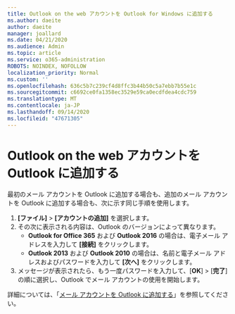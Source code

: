```yaml
---
title: Outlook on the web アカウントを Outlook for Windows に追加する
ms.author: daeite
author: daeite
manager: joallard
ms.date: 04/21/2020
ms.audience: Admin
ms.topic: article
ms.service: o365-administration
ROBOTS: NOINDEX, NOFOLLOW
localization_priority: Normal
ms.custom: ''
ms.openlocfilehash: 636c5b7c239cf4d8ffc3b44b50c5a7ebb7b55e1c
ms.sourcegitcommit: c6692ce0fa1358ec3529e59ca0ecdfdea4cdc759
ms.translationtype: MT
ms.contentlocale: ja-JP
ms.lasthandoff: 09/14/2020
ms.locfileid: "47671305"
---
```

# <a name="add-your-outlook-on-the-web-account-to-outlook"></a>Outlook on the web アカウントを Outlook に追加する

最初のメール アカウントを Outlook に追加する場合も、追加のメール アカウントを Outlook に追加する場合も、次に示す同じ手順を使用します。

1. **[ファイル]** > **[アカウントの追加]** を選択します。
1. その次に表示される内容は、Outlook のバージョンによって異なります。
    - **Outlook for Office 365** および **Outlook 2016** の場合は、電子メール アドレスを入力して **[接続]** をクリックします。
    - **Outlook 2013** および **Outlook 2010** の場合は、名前と電子メール アドレスおよびパスワードを入力して **[次へ]** をクリックします。
1. メッセージが表示されたら、もう一度パスワードを入力して、[**OK**]  >  [**完了**] の順に選択し、Outlook でメール アカウントの使用を開始します。

詳細については、「[メール アカウントを Outlook に追加する](https://support.office.com/article/6e27792a-9267-4aa4-8bb6-c84ef146101b)」を参照してください。